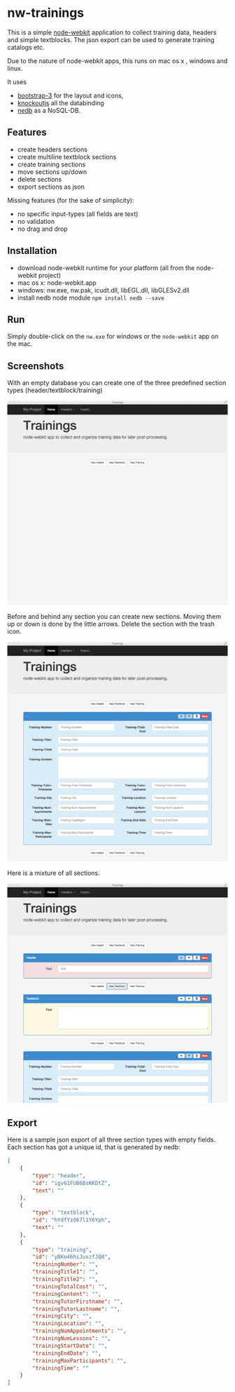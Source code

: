 # nw-trainings

This is a simple [node-webkit](https://github.com/rogerwang/node-webkit) application to collect training data, headers and simple textblocks.
The json export can be used to generate training catalogs etc.

Due to the nature of node-webkit apps, this runs on mac os x , windows and linux.

It uses
* [bootstrap-3](http://getbootstrap.com) for the layout and icons,
* [knockoutjs](http://knockoutjs.com) all the databinding
* [nedb](https://github.com/louischatriot/nedb) as a NoSQL-DB.

## Features
* create headers sections
* create multiline textblock sections
* create training sections
* move sections up/down
* delete sections
* export sections as json

Missing features (for the sake of simplicity):
* no specific input-types (all fields are text)
* no validation
* no drag and drop

## Installation
* download node-webkit runtime for your platform (all from the node-webkit project)
 * mac os x: node-webkit.app
 * windows: nw.exe, nw.pak, icudt.dll, libEGL.dll, libGLESv2.dll
* install nedb node module `npm install nedb --save`

## Run
Simply double-click on the `nw.exe` for windows or the `node-webkit` app on the mac.

## Screenshots

With an empty database you can create one of the three predefined section types (header/textblock/training)

![image1](/screenshots/image1.png)

Before and behind any section you can create new sections.
Moving them up or down is done by the little arrows.
Delete the section with the trash icon.

![image1](/screenshots/image2.png)

Here is a mixture of all sections.

![image1](/screenshots/image3.png)

## Export
Here is a sample json export of all three section types with empty fields.
Each section has got a unique id, that is generated by nedb:

```json
[
    {
        "type": "header",
        "id": "igv61FUB6BsKKDtZ",
        "text": ""
    },
    {
        "type": "textblock",
        "id": "hYdfYzO67l1Y6Yph",
        "text": ""
    },
    {
        "type": "training",
        "id": "yBKo46hiJuxzfJQ8",
        "trainingNumber": "",
        "trainingTitle1": "",
        "trainingTitle2": "",
        "trainingTotalCost": "",
        "trainingContent": "",
        "trainingTutorFirstname": "",
        "trainingTutorLastname": "",
        "trainingCity": "",
        "trainingLocation": "",
        "trainingNumAppointments": "",
        "trainingNumLessons": "",
        "trainingStartDate": "",
        "trainingEndDate": "",
        "trainingMaxParticipants": "",
        "trainingTime": ""
    }
]
```
